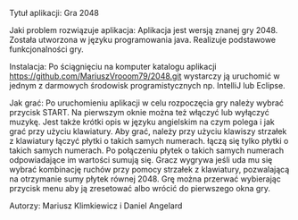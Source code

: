 Tytuł aplikacji: 
Gra 2048

Jaki problem rozwiązuje aplikacja: 
Aplikacja jest wersją znanej gry 2048. Została utworzona w języku programowania java.
Realizuje podstawowe funkcjonalności gry.

Instalacja:
Po ściągnięciu na komputer katalogu aplikacji  https://github.com/MariuszVrooom79/2048.git
wystarczy ją uruchomić w jednym z darmowych środowisk programistycznych np. IntelliJ lub Eclipse.

Jak grać:
Po uruchomieniu aplikacji w celu rozpoczęcia gry należy wybrać przycisk START.
Na pierwszym oknie można też włączyć lub wyłączyć muzykę. Jest także krótki opis w języku angielskim
na czym polega i jak grać przy użyciu klawiatury.
Aby grać, należy przy użyciu klawiszy strzałek z klawiatury łączyć płytki
o takich samych numerach. łączą się tylko płytki o takich samych numerach.
Po połączeniu płytek o takich samych numerach odpowiadające im wartości sumują się.
Gracz wygrywa jeśli uda mu się wybrać kombinację ruchów przy pomocy strzałek z klawiatury, 
pozwalającą na otrzymanie sumy płytek równej 2048. 
Grę można przerwać wybierając przycisk menu aby ją zresetować albo wrócić do pierwszego okna gry.

Autorzy:
Mariusz Klimkiewicz i Daniel Angelard